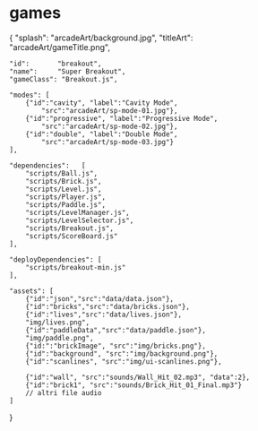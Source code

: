 games
=====
{
    "splash":   "arcadeArt/background.jpg",
    "titleArt": "arcadeArt/gameTitle.png",
 
    "id":       "breakout",
    "name":     "Super Breakout",
    "gameClass": "Breakout.js",
 
    "modes": [
        {"id":"cavity", "label":"Cavity Mode",
            "src":"arcadeArt/sp-mode-01.jpg"},
        {"id":"progressive", "label":"Progressive Mode",
            "src":"arcadeArt/sp-mode-02.jpg"},
        {"id":"double", "label":"Double Mode",
            "src":"arcadeArt/sp-mode-03.jpg"}
    ],
 
    "dependencies":   [
        "scripts/Ball.js",
        "scripts/Brick.js",
        "scripts/Level.js",
        "scripts/Player.js",
        "scripts/Paddle.js",
        "scripts/LevelManager.js",
        "scripts/LevelSelector.js",
        "scripts/Breakout.js",
        "scripts/ScoreBoard.js"
    ],
 
    "deployDependencies": [
        "scripts/breakout-min.js"
    ],
 
    "assets": [
        {"id":"json","src":"data/data.json"},
        {"id":"bricks","src":"data/bricks.json"},
        {"id":"lives","src":"data/lives.json"},
        "img/lives.png",
        {"id":"paddleData","src":"data/paddle.json"},
        "img/paddle.png",
        {"id:":"brickImage", "src":"img/bricks.png"},
        {"id":"background", "src":"img/background.png"},
        {"id":"scanlines", "src":"img/ui-scanlines.png"},
 
        {"id":"wall", "src":"sounds/Wall_Hit_02.mp3", "data":2},
        {"id":"brick1", "src":"sounds/Brick_Hit_01_Final.mp3"}
        // altri file audio
    ]
}
